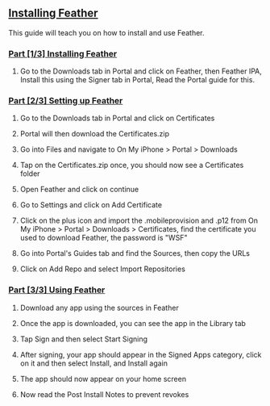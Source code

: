 ## [Installing Feather](accent://)

This guide will teach you on how to install and use Feather.

### [Part [1/3] Installing Feather](accent://)

1. Go to the Downloads tab in Portal and click on Feather, then Feather IPA, Install this using the Signer tab in Portal, Read the Portal guide for this.

### [Part [2/3] Setting up Feather](accent://)

1. Go to the Downloads tab in Portal and click on Certificates

2. Portal will then download the Certificates.zip

3. Go into Files and navigate to On My iPhone > Portal > Downloads

4. Tap on the Certificates.zip once, you should now see a Certificates folder

5. Open Feather and click on continue

6. Go to Settings and click on Add Certificate

7. Click on the plus icon and import the .mobileprovision and .p12 from On My iPhone > Portal > Downloads > Certificates, find the certificate you used to download Feather, the password is "WSF"

8. Go into Portal's Guides tab and find the Sources, then copy the URLs

9. Click on Add Repo and select Import Repositories

### [Part [3/3] Using Feather](accent://)

1. Download any app using the sources in Feather

2. Once the app is downloaded, you can see the app in the Library tab

3. Tap Sign and then select Start Signing

4. After signing, your app should appear in the Signed Apps category, click on it and then select Install, and Install again

5. The app should now appear on your home screen

6. Now read the Post Install Notes to prevent revokes

